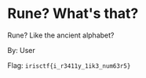 # Rune? What's that?

Rune? Like the ancient alphabet?

By: User

Flag: `irisctf{i_r3411y_1ik3_num63r5}`